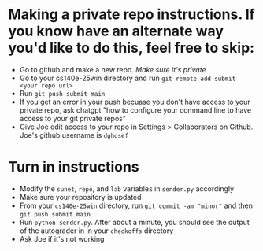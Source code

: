 # Making a private repo instructions. If you know have an alternate way you'd like to do this, feel free to skip:
- Go to github and make a new repo. *Make sure it's private*
- Go to your cs140e-25win directory and run `git remote add submit <your repo url>`
- Run `git push submit main`
- If you get an error in your push becuase you don't have access to your private repo, ask chatgpt "how to configure your command line to have access to your git private repos"
- Give Joe edit access to your repo in Settings > Collaborators on Github. Joe's github username is `dghosef`

# Turn in instructions
- Modify the `sunet`, `repo`, and `lab` variables in `sender.py` accordingly
- Make sure your repository is updated
- From your `cs140e-25win` directory, run `git commit -am "minor"` and then `git push submit main`
- Run `python sender.py`. After about a minute, you should see the output of the autograder in in your `checkoffs` directory
- Ask Joe if it's not working
